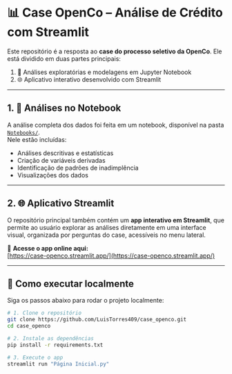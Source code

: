 # 📊 Case OpenCo – Análise de Crédito com Streamlit

Este repositório é a resposta ao **case do processo seletivo da OpenCo**. Ele está dividido em duas partes principais:

1. 📓 Análises exploratórias e modelagens em Jupyter Notebook
2. 🌐 Aplicativo interativo desenvolvido com Streamlit

---

## 1. 📓 Análises no Notebook

A análise completa dos dados foi feita em um notebook, disponível na pasta [`Notebooks/`](./Notebooks).  
Nele estão incluídas:

- Análises descritivas e estatísticas
- Criação de variáveis derivadas
- Identificação de padrões de inadimplência
- Visualizações dos dados

---

## 2. 🌐 Aplicativo Streamlit

O repositório principal também contém um **app interativo em Streamlit**, que permite ao usuário explorar as análises diretamente em uma interface visual, organizada por perguntas do case, acessíveis no menu lateral.

🔗 **Acesse o app online aqui:**  
[https://case-openco.streamlit.app/](https://case-openco.streamlit.app/)

---

## 🚀 Como executar localmente

Siga os passos abaixo para rodar o projeto localmente:

```bash
# 1. Clone o repositório
git clone https://github.com/LuisTorres409/case_openco.git
cd case_openco

# 2. Instale as dependências
pip install -r requirements.txt

# 3. Execute o app
streamlit run "Página Inicial.py"
